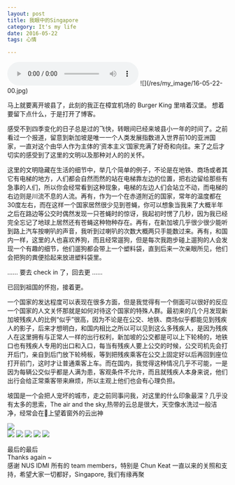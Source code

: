 ```yaml
---
layout: post
title: 我眼中的Singapore
category: It's my life
date: 2016-05-22
tags: 心情

---
```

<audio autoplay controls="controls">
  <source type="audio/mpeg" src="/res/my_music/my_love.mp3"></source>
  
  <p>Your browser does not support the audio element.</p>
</audio>
![](/res/my_image/16-05-22-00.jpg)

马上就要离开坡县了，此刻的我正在樟宜机场的 Burger King 里啃着汉堡。  想着要留下点什么，于是打开了博客。

感受不到四季变化的日子总是过的飞快，转眼间已经来坡县小一年的时间了。之前看过一个报道，留意到新加坡是唯一一个人类发展指数进入世界前10的亚洲国家，一直对这个由华人作为主体的‘资本主义’国家充满了好奇和向往。来了之后才切实的感受到了这里的文明以及那种对人的的关怀。

这里的文明隐藏在生活的细节中，举几个简单的例子，不论是在地铁、商场或者其它有电梯的地方，人们都会自然而然的站在电梯靠左边的位置，把右边留给那些有急事的人们，所以你会经常看到这种现象，电梯的左边人们会站立不动，而电梯的右边则是川流不息的人流。再有，作为一个在赤道附近的国家，常年的温度都在30度左右，而在这样一个国家居然很少见到苍蝇，你可以想象当我来了大概半年之后在路边等公交时偶然发现一只苍蝇时的惊讶，我起初时愣了几秒，因为我已经完全忘记了地球上居然还有苍蝇这种物种存在。再有，在新加坡几乎很少很少能听到路上汽车按喇叭的声音，我听到过喇叭的次数大概两只手能数过来。再有，和国内一样，这里的人也喜欢养狗，而且经常遛狗，但是每次我跑步碰上遛狗的人会发现一个有趣的细节，他们遛狗都会带上一个塑料袋，直到后来一次亲眼所见，他们会把狗的粪便拾起来放进塑料袋里。

...... 要去 check in 了，回去更 ......

已回到祖国的怀抱，接着更。

一个国家的发达程度可以表现在很多方面，但是我觉得有一个侧面可以很好的反应一个国家的人文关怀那就是如何对待这个国家的特殊人群。最初来的几个月发现新加坡残疾人的比例“似乎”很高，因为不论是在公交、地铁、商场似乎都能见到残疾人的影子，后来才想明白，和国内相比之所以可以见到这么多残疾人，是因为残疾人在这里拥有与正常人一样的出行权利，新加坡的公交都是可以上下轮椅的，地铁口也有残疾人专用的出口和入口，每当有残疾人要上公交的时候，公交司机先会打开后门，亲自到后门放下轮椅板，等到把残疾乘客在公交上固定好以后再回到座位打开前门，这时才让普通乘客上车。而在国内，我觉得这种情况几乎不可能，一是因为每辆公交似乎都是人满为患，客观条件不允许，而且就残疾人本身来说，他们出行会给正常乘客带来麻烦，所以主观上他们也会有心理负担。

坡国是一个会把人宠坏的城市，走之前同事问我，对这里的什么印象最深？几乎没有太多的思索，The air and the sky,热带的云总是很大，天空像水洗过一般洁净，经常会在🚌上望着窗外的云出神 

![](/res/my_image/16-05-22-01.jpg)  
![](/res/my_image/16-05-22-02.jpg)
![](/res/my_image/16-05-22-03.jpg)
![](/res/my_image/16-05-22-04.jpg)
![](/res/my_image/16-05-22-05.jpg)
![](/res/my_image/16-05-22-06.jpg)

最后的最后  
Thanks again ~  
感谢 NUS IDMI 所有的 team members，特别是 Chun Keat 一直以来的关照和支持，希望大家一切都好，Singapore, 我们有缘再聚   
















